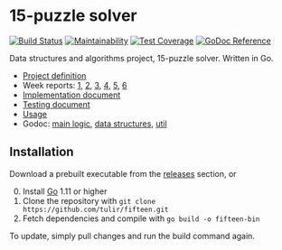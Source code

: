 # 15-puzzle solver
[![Build Status](https://travis-ci.org/tulir/fifteen.svg?branch=master)](https://travis-ci.org/tulir/fifteen)
[![Maintainability](https://api.codeclimate.com/v1/badges/d8575cfd2ecbeaebc4c3/maintainability)](https://codeclimate.com/github/tulir/fifteen/maintainability)
[![Test Coverage](https://api.codeclimate.com/v1/badges/d8575cfd2ecbeaebc4c3/test_coverage)](https://codeclimate.com/github/tulir/fifteen/test_coverage)
[![GoDoc Reference](https://godoc.org/maunium.net/go/fifteen/fifteen?status.svg)](http://godoc.org/maunium.net/go/fifteen/fifteen)

Data structures and algorithms project, 15-puzzle solver. Written in Go.

* [Project definition](docs/PROJECT_DEFINITION.md)
* Week reports: [1](docs/WEEK_1.md), [2](docs/WEEK_2.md), [3](docs/WEEK_3.md),
                [4](docs/WEEK_4.md), [5](docs/WEEK_5.md), [6](docs/WEEK_6.md)
* [Implementation document](docs/IMPLEMENTATION.md)
* [Testing document](docs/TESTING.md)
* [Usage](docs/USAGE.md)
* Godoc: [main logic](https://godoc.org/maunium.net/go/fifteen/fifteen),
         [data structures](https://godoc.org/maunium.net/go/fifteen/fifteen/datastructures),
         [util](https://godoc.org/maunium.net/go/fifteen/fifteen/util)

## Installation
Download a prebuilt executable from the [releases](https://github.com/tulir/fifteen/releases) section, or

0. Install [Go](https://golang.org/) 1.11 or higher
1. Clone the repository with `git clone https://github.com/tulir/fifteen.git`
2. Fetch dependencies and compile with `go build -o fifteen-bin`

To update, simply pull changes and run the build command again.
